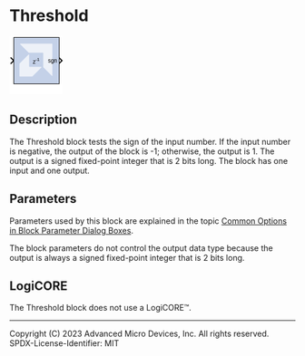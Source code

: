 # Threshold

![](./Images/block.png)

## Description

The Threshold block tests the sign of the input number. If the
input number is negative, the output of the block is -1; otherwise, the
output is 1. The output is a signed fixed-point integer that is 2 bits
long. The block has one input and one output.

## Parameters


Parameters used by this block are explained in the topic [Common Options
in Block Parameter Dialog
Boxes](../../GEN/common-options/README.md).

The block parameters do not control the output data type because the
output is always a signed fixed-point integer that is 2 bits long.

##  LogiCORE

The Threshold block does not use a LogiCORE™.

--------------
Copyright (C) 2023 Advanced Micro Devices, Inc. All rights reserved.
SPDX-License-Identifier: MIT

